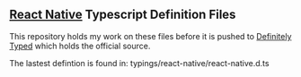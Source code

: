 [React Native](https://facebook.github.io/react-native/) Typescript Definition Files
----

This repository holds my work on these files before it is pushed to [Definitely Typed](https://github.com/DefinitelyTyped/DefinitelyTyped/tree/master/react-native) which holds the official source.  


The lastest defintion is found in: typings/react-native/react-native.d.ts


